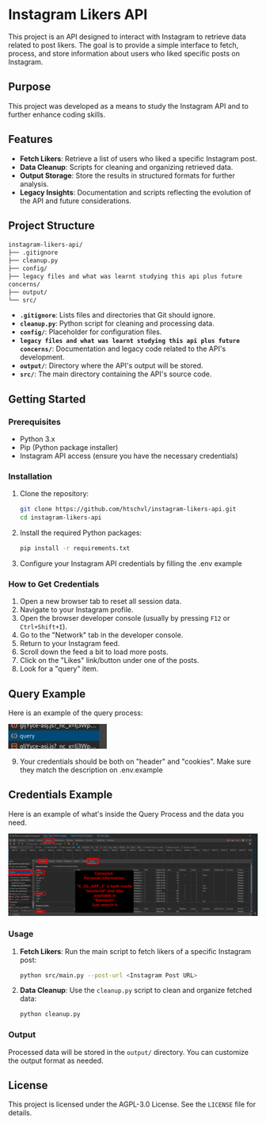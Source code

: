 
# Instagram Likers API

This project is an API designed to interact with Instagram to retrieve data related to post likers. The goal is to provide a simple interface to fetch, process, and store information about users who liked specific posts on Instagram.

## Purpose

This project was developed as a means to study the Instagram API and to further enhance coding skills.

## Features

- **Fetch Likers**: Retrieve a list of users who liked a specific Instagram post.
- **Data Cleanup**: Scripts for cleaning and organizing retrieved data.
- **Output Storage**: Store the results in structured formats for further analysis.
- **Legacy Insights**: Documentation and scripts reflecting the evolution of the API and future considerations.

## Project Structure

```plaintext
instagram-likers-api/
├── .gitignore
├── cleanup.py
├── config/
├── legacy files and what was learnt studying this api plus future concerns/
├── output/
└── src/
```

- **`.gitignore`**: Lists files and directories that Git should ignore.
- **`cleanup.py`**: Python script for cleaning and processing data.
- **`config/`**: Placeholder for configuration files.
- **`legacy files and what was learnt studying this api plus future concerns/`**: Documentation and legacy code related to the API's development.
- **`output/`**: Directory where the API's output will be stored.
- **`src/`**: The main directory containing the API's source code.

## Getting Started

### Prerequisites

- Python 3.x
- Pip (Python package installer)
- Instagram API access (ensure you have the necessary credentials)

### Installation

1. Clone the repository:
   ```bash
   git clone https://github.com/htschvl/instagram-likers-api.git
   cd instagram-likers-api
   ```

2. Install the required Python packages:
   ```bash
   pip install -r requirements.txt
   ```

3. Configure your Instagram API credentials by filling the .env example

### How to Get Credentials

1. Open a new browser tab to reset all session data.
2. Navigate to your Instagram profile.
3. Open the browser developer console (usually by pressing `F12` or `Ctrl+Shift+I`).
4. Go to the "Network" tab in the developer console.
5. Return to your Instagram feed.
6. Scroll down the feed a bit to load more posts.
7. Click on the "Likes" link/button under one of the posts.
8. Look for a "query" item.

## Query Example

Here is an example of the query process:

![Query Process](./media/query.jpg) 

9. Your credentials should be both on "header" and "cookies". Make sure they match the description on .env.example

## Credentials Example

Here is an example of what's inside the Query Process and the data you need.

![Data](./media/data.png) 


### Usage

1. **Fetch Likers**:
   Run the main script to fetch likers of a specific Instagram post:
   ```bash
   python src/main.py --post-url <Instagram Post URL>
   ```

2. **Data Cleanup**:
   Use the `cleanup.py` script to clean and organize fetched data:
   ```bash
   python cleanup.py
   ```

### Output

Processed data will be stored in the `output/` directory. You can customize the output format as needed.

## License

This project is licensed under the AGPL-3.0 License. See the `LICENSE` file for details.
